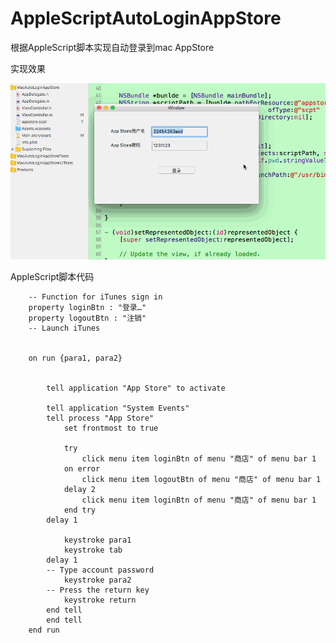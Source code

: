 # AppleScriptAutoLoginAppStore
根据AppleScript脚本实现自动登录到mac  AppStore

实现效果

![Mou icon](https://github.com/WowJesse/images-Gifs/blob/master/jessemac.gif?raw=true)

AppleScript脚本代码


		-- Function for iTunes sign in
		property loginBtn : "登录…"
		property logoutBtn : "注销"
		-- Launch iTunes


		on run {para1, para2}
	
	
			tell application "App Store" to activate
	
			tell application "System Events"
			tell process "App Store"
				set frontmost to true
			
				try
					click menu item loginBtn of menu "商店" of menu bar 1
				on error
					click menu item logoutBtn of menu "商店" of menu bar 1
				delay 2
					click menu item loginBtn of menu "商店" of menu bar 1
				end try
			delay 1
			
				keystroke para1
				keystroke tab
			delay 1
			-- Type account password
				keystroke para2
			-- Press the return key
				keystroke return
			end tell
			end tell
		end run








